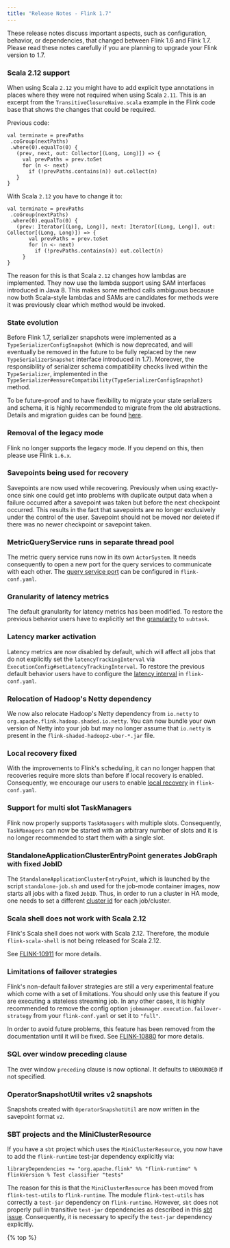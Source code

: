 ```yaml
---
title: "Release Notes - Flink 1.7"
---
```

<!--
Licensed to the Apache Software Foundation (ASF) under one
or more contributor license agreements.  See the NOTICE file
distributed with this work for additional information
regarding copyright ownership.  The ASF licenses this file
to you under the Apache License, Version 2.0 (the
"License"); you may not use this file except in compliance
with the License.  You may obtain a copy of the License at

  http://www.apache.org/licenses/LICENSE-2.0

Unless required by applicable law or agreed to in writing,
software distributed under the License is distributed on an
"AS IS" BASIS, WITHOUT WARRANTIES OR CONDITIONS OF ANY
KIND, either express or implied.  See the License for the
specific language governing permissions and limitations
under the License.
-->

These release notes discuss important aspects, such as configuration, behavior, or dependencies, that changed between Flink 1.6 and Flink 1.7. Please read these notes carefully if you are planning to upgrade your Flink version to 1.7.

### Scala 2.12 support

When using Scala `2.12` you might have to add explicit type annotations in places where they were not required when using Scala `2.11`.
This is an excerpt from the `TransitiveClosureNaive.scala` example in the Flink code base that shows the changes that could be required.

Previous code:
```
val terminate = prevPaths
 .coGroup(nextPaths)
 .where(0).equalTo(0) {
   (prev, next, out: Collector[(Long, Long)]) => {
     val prevPaths = prev.toSet
     for (n <- next)
       if (!prevPaths.contains(n)) out.collect(n)
   }
}
```

With Scala `2.12` you have to change it to:
```
val terminate = prevPaths
 .coGroup(nextPaths)
 .where(0).equalTo(0) {
   (prev: Iterator[(Long, Long)], next: Iterator[(Long, Long)], out: Collector[(Long, Long)]) => {
       val prevPaths = prev.toSet
       for (n <- next)
         if (!prevPaths.contains(n)) out.collect(n)
     }
}
```

The reason for this is that Scala `2.12` changes how lambdas are implemented.
They now use the lambda support using SAM interfaces introduced in Java 8.
This makes some method calls ambiguous because now both Scala-style lambdas and SAMs are candidates for methods were it was previously clear which method would be invoked.

### State evolution

Before Flink 1.7, serializer snapshots were implemented as a `TypeSerializerConfigSnapshot` (which is now deprecated, and will eventually be removed in the future to be fully replaced by the new `TypeSerializerSnapshot` interface introduced in 1.7).
Moreover, the responsibility of serializer schema compatibility checks lived within the `TypeSerializer`, implemented in the `TypeSerializer#ensureCompatibility(TypeSerializerConfigSnapshot)` method. 

To be future-proof and to have flexibility to migrate your state serializers and schema, it is highly recommended to migrate from the old abstractions. 
Details and migration guides can be found [here](https://ci.apache.org/projects/flink/flink-docs-master/dev/stream/state/custom_serialization.html).

### Removal of the legacy mode

Flink no longer supports the legacy mode.
If you depend on this, then please use Flink `1.6.x`.

### Savepoints being used for recovery

Savepoints are now used while recovering.
Previously when using exactly-once sink one could get into problems with duplicate output data when a failure occurred after a savepoint was taken but before the next checkpoint occurred.
This results in the fact that savepoints are no longer exclusively under the control of the user.
Savepoint should not be moved nor deleted if there was no newer checkpoint or savepoint taken.

### MetricQueryService runs in separate thread pool

The metric query service runs now in its own `ActorSystem`.
It needs consequently to open a new port for the query services to communicate with each other.
The [query service port]({{site.baseurl}}/ops/config.html#metrics-internal-query-service-port) can be configured in `flink-conf.yaml`.

### Granularity of latency metrics

The default granularity for latency metrics has been modified.
To restore the previous behavior users have to explicitly set the [granularity]({{site.baseurl}}/ops/config.html#metrics-latency-granularity) to `subtask`.

### Latency marker activation

Latency metrics are now disabled by default, which will affect all jobs that do not explicitly set the `latencyTrackingInterval` via `ExecutionConfig#setLatencyTrackingInterval`.
To restore the previous default behavior users have to configure the [latency interval]({{site.baseurl}}/ops/config.html#metrics-latency-interval) in `flink-conf.yaml`.

### Relocation of Hadoop's Netty dependency

We now also relocate Hadoop's Netty dependency from `io.netty` to `org.apache.flink.hadoop.shaded.io.netty`.
You can now bundle your own version of Netty into your job but may no longer assume that `io.netty` is present in the `flink-shaded-hadoop2-uber-*.jar` file.

### Local recovery fixed

With the improvements to Flink's scheduling, it can no longer happen that recoveries require more slots than before if local recovery is enabled.
Consequently, we encourage our users to enable [local recovery]({{site.baseurl}}/ops/config.html#state-backend-local-recovery) in `flink-conf.yaml`.

### Support for multi slot TaskManagers

Flink now properly supports `TaskManagers` with multiple slots.
Consequently, `TaskManagers` can now be started with an arbitrary number of slots and it is no longer recommended to start them with a single slot.

### StandaloneApplicationClusterEntryPoint generates JobGraph with fixed JobID

The `StandaloneApplicationClusterEntryPoint`, which is launched by the script `standalone-job.sh` and used for the job-mode container images, now starts all jobs with a fixed `JobID`.
Thus, in order to run a cluster in HA mode, one needs to set a different [cluster id]({{site.baseurl}}/ops/config.html#high-availability-cluster-id) for each job/cluster. 

<!-- Should be removed once FLINK-10911 is fixed -->
### Scala shell does not work with Scala 2.12

Flink's Scala shell does not work with Scala 2.12.
Therefore, the module `flink-scala-shell` is not being released for Scala 2.12.

See [FLINK-10911](https://issues.apache.org/jira/browse/FLINK-10911) for more details.  

<!-- Remove once FLINK-10712 has been fixed -->
### Limitations of failover strategies
Flink's non-default failover strategies are still a very experimental feature which come with a set of limitations.
You should only use this feature if you are executing a stateless streaming job.
In any other cases, it is highly recommended to remove the config option `jobmanager.execution.failover-strategy` from your `flink-conf.yaml` or set it to `"full"`.

In order to avoid future problems, this feature has been removed from the documentation until it will be fixed.
See [FLINK-10880](https://issues.apache.org/jira/browse/FLINK-10880) for more details.

### SQL over window preceding clause

The over window `preceding` clause is now optional.
It defaults to `UNBOUNDED` if not specified.

### OperatorSnapshotUtil writes v2 snapshots

Snapshots created with `OperatorSnapshotUtil` are now written in the savepoint format `v2`.

### SBT projects and the MiniClusterResource

If you have a `sbt` project which uses the `MiniClusterResource`, you now have to add the `flink-runtime` test-jar dependency explicitly via:

`libraryDependencies += "org.apache.flink" %% "flink-runtime" % flinkVersion % Test classifier "tests"`

The reason for this is that the `MiniClusterResource` has been moved from `flink-test-utils` to `flink-runtime`.
The module `flink-test-utils` has correctly a `test-jar` dependency on `flink-runtime`.
However, `sbt` does not properly pull in transitive `test-jar` dependencies as described in this [sbt issue](https://github.com/sbt/sbt/issues/2964).
Consequently, it is necessary to specify the `test-jar` dependency explicitly.

{% top %}
